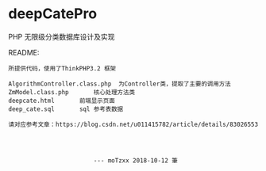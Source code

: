 # deepCatePro
PHP 无限级分类数据库设计及实现 


README:

	所提供代码，使用了ThinkPHP3.2 框架
	
	AlgorithmController.class.php  为Controller类，提取了主要的调用方法
	ZmModel.class.php	   	核心处理方法类
	deepcate.html		前端显示页面
	deep_cate.sql		sql 参考表数据

	请对应参考文章：https://blog.csdn.net/u011415782/article/details/83026553




							--- moTzxx 2018-10-12 筆